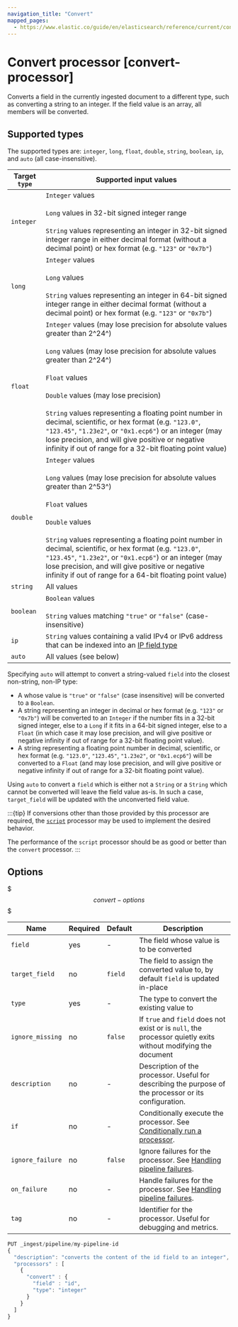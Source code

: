 ```yaml
---
navigation_title: "Convert"
mapped_pages:
  - https://www.elastic.co/guide/en/elasticsearch/reference/current/convert-processor.html
---
```


# Convert processor [convert-processor]

Converts a field in the currently ingested document to a different type, such as converting a string to an integer. If the field value is an array, all members will be converted.

## Supported types

The supported types are: `integer`, `long`, `float`, `double`, `string`, `boolean`, `ip`, and `auto` (all case-insensitive).

| Target `type` | Supported input values                                                                                                                                                                                                                                                                                                                                                                                                                                                                                                        |
|---------------|-------------------------------------------------------------------------------------------------------------------------------------------------------------------------------------------------------------------------------------------------------------------------------------------------------------------------------------------------------------------------------------------------------------------------------------------------------------------------------------------------------------------------------|
| `integer`     | `Integer` values<br><br>`Long` values in 32-bit signed integer range<br><br>`String` values representing an integer in 32-bit signed integer range in either decimal format (without a decimal point) or hex format (e.g. `"123"` or `"0x7b"`)                                                                                                                                                                                                                                                                                |
| `long`        | `Integer` values<br><br>`Long` values<br><br>`String` values representing an integer in 64-bit signed integer range in either decimal format (without a decimal point) or hex format (e.g. `"123"` or `"0x7b"`)                                                                                                                                                                                                                                                                                                               |
| `float`       | `Integer` values (may lose precision for absolute values greater than 2^24^)<br><br>`Long` values (may lose precision for absolute values greater than 2^24^)<br><br>`Float` values<br><br>`Double` values (may lose precision)<br><br>`String` values representing a floating point number in decimal, scientific, or hex format (e.g. `"123.0"`, `"123.45"`, `"1.23e2"`, or `"0x1.ecp6"`) or an integer (may lose precision, and will give positive or negative infinity if out of range for a 32-bit floating point value) |
| `double`      | `Integer` values<br><br>`Long` values (may lose precision for absolute values greater than 2^53^)<br><br>`Float` values<br><br>`Double` values<br><br>`String` values representing a floating point number in decimal, scientific, or hex format (e.g. `"123.0"`, `"123.45"`, `"1.23e2"`, or `"0x1.ecp6"`) or an integer (may lose precision, and will give positive or negative infinity if out of range for a 64-bit floating point value)                                                                                  |
| `string`      | All values                                                                                                                                                                                                                                                                                                                                                                                                                                                                                                                    |
| `boolean`     | `Boolean` values<br><br>`String` values matching `"true"` or `"false"` (case-insensitive)                                                                                                                                                                                                                                                                                                                                                                                                                                     |
| `ip`          | `String` values containing a valid IPv4 or IPv6 address that can be indexed into an [IP field type](/reference/elasticsearch/mapping-reference/ip.md)                                                                                                                                                                                                                                                                                                                                                                         |
| `auto`        | All values (see below)                                                                                                                                                                                                                                                                                                                                                                                                                                                                                                        |

Specifying `auto` will attempt to convert a string-valued `field` into the closest non-string, non-IP type:
 - A whose value is `"true"` or `"false"` (case insensitive) will be converted to a `Boolean`.
 - A string representing an integer in decimal or hex format (e.g. `"123"` or `"0x7b"`) will be converted to an `Integer` if the number fits in a 32-bit signed integer, else to a `Long` if it fits in a 64-bit signed integer, else to a `Float` (in which case it may
lose precision, and will give positive or negative infinity if out of range for a 32-bit floating point value).
 - A string representing a floating point number in decimal, scientific, or hex format (e.g. `"123.0"`, `"123.45"`, `"1.23e2"`, or `"0x1.ecp6"`) will be converted to a `Float` (and may lose precision, and will give positive or negative infinity if out of range for a 32-bit floating point value).

Using `auto` to convert a `field` which is either not a `String` or a `String` which cannot be converted will leave the
field value as-is. In such a case, `target_field` will be updated with the unconverted field value.

:::{tip}
 If conversions other than those provided by this processor are required, the
[`script`](/reference/enrich-processor/script-processor.md) processor may be used to implement the desired behavior.

The performance of the `script` processor should be as good or better than the `convert` processor.
:::


## Options
$$$convert-options$$$

| Name | Required | Default | Description |
| --- | --- | --- | --- |
| `field` | yes | - | The field whose value is to be converted |
| `target_field` | no | `field` | The field to assign the converted value to, by default `field` is updated in-place |
| `type` | yes | - | The type to convert the existing value to |
| `ignore_missing` | no | `false` | If `true` and `field` does not exist or is `null`, the processor quietly exits without modifying the document |
| `description` | no | - | Description of the processor. Useful for describing the purpose of the processor or its configuration. |
| `if` | no | - | Conditionally execute the processor. See [Conditionally run a processor](docs-content://manage-data/ingest/transform-enrich/ingest-pipelines.md#conditionally-run-processor). |
| `ignore_failure` | no | `false` | Ignore failures for the processor. See [Handling pipeline failures](docs-content://manage-data/ingest/transform-enrich/ingest-pipelines.md#handling-pipeline-failures). |
| `on_failure` | no | - | Handle failures for the processor. See [Handling pipeline failures](docs-content://manage-data/ingest/transform-enrich/ingest-pipelines.md#handling-pipeline-failures). |
| `tag` | no | - | Identifier for the processor. Useful for debugging and metrics. |

```js
PUT _ingest/pipeline/my-pipeline-id
{
  "description": "converts the content of the id field to an integer",
  "processors" : [
    {
      "convert" : {
        "field" : "id",
        "type": "integer"
      }
    }
  ]
}
```

